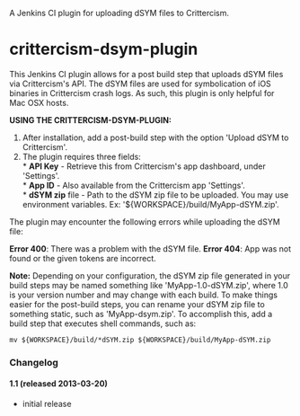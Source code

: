 
A Jenkins CI plugin for uploading dSYM files to Crittercism.

# crittercism-dsym-plugin

This Jenkins CI plugin allows for a post build step that uploads dSYM
files via Crittercism's API. The dSYM files are used for symbolication
of iOS binaries in Crittercism crash logs. As such, this plugin is only
helpful for Mac OSX hosts.

**USING THE CRITTERCISM-DSYM-PLUGIN:**

1.  After installation, add a post-build step with the option 'Upload
    dSYM to Crittercism'.
2.  The plugin requires three fields:  
    \* **API Key** - Retrieve this from Crittercism's app dashboard,
    under 'Settings'.  
    \* **App ID** - Also available from the Crittercism app
    'Settings'.  
    \* **dSYM zip** file - Path to the dSYM zip file to be uploaded. You
    may use environment variables. Ex:
    '${WORKSPACE}/build/MyApp-dSYM.zip'.

The plugin may encounter the following errors while uploading the dSYM
file:

**Error 400**: There was a problem with the dSYM file. **Error 404**:
App was not found or the given tokens are incorrect.

**Note:** Depending on your configuration, the dSYM zip file generated
in your build steps may be named something like 'MyApp-1.0-dSYM.zip',
where 1.0 is your version number and may change with each build. To make
things easier for the post-build steps, you can rename your dSYM zip
file to something static, such as 'MyApp-dsym.zip'. To accomplish this,
add a build step that executes shell commands, such as:

``` syntaxhighlighter-pre
mv ${WORKSPACE}/build/*dSYM.zip ${WORKSPACE}/build/MyApp-dSYM.zip
```

### Changelog

#### 1.1 (released 2013-03-20)

-   initial release
